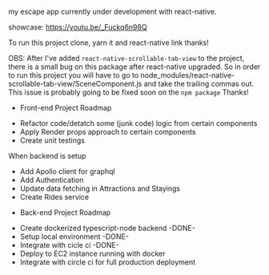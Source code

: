 my escape app currently under development with react-native.

showcase: https://youtu.be/_Fuckq6n98Q

To run this project clone, yarn it and react-native link
thanks!

OBS: After I've added `react-native-scrollable-tab-view` to the project, there is a small
bug on this package after react-native upgraded. So in order to run this project you will
have to go to node_modules/react-native-scrollable-tab-view/SceneComponent.js and take the trailing commas out. This issue is probably going to be fixed soon on the `npm package` Thanks! 


* Front-end Project Roadmap

- Refactor code/detatch some (junk code) logic from certain components
- Apply Render props approach to certain components
- Create unit testings 

When backend is setup

- Add Apollo client for graphql
- Add Authentication
- Update data fetching in Attractions and Stayings
- Create Rides service


* Back-end Project Roadmap
- Create dockerized typescript-node backend -DONE-
- Setup local environment -DONE-
- Integrate with cicle ci -DONE-
- Deploy to EC2 instance running with docker
- Integrate with circle ci for full production deployment 

